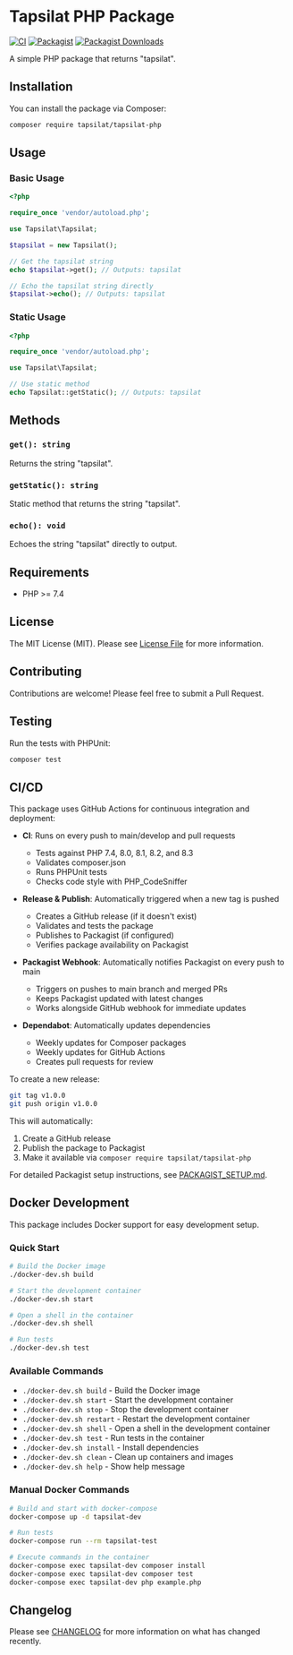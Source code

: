 # Tapsilat PHP Package

[![CI](https://github.com/tapsilat/tapsilat-php/workflows/CI/badge.svg)](https://github.com/tapsilat/tapsilat-php/actions?query=workflow%3ACI)
[![Packagist](https://img.shields.io/packagist/v/tapsilat/tapsilat-php.svg)](https://packagist.org/packages/tapsilat/tapsilat-php)
[![Packagist Downloads](https://img.shields.io/packagist/dt/tapsilat/tapsilat-php.svg)](https://packagist.org/packages/tapsilat/tapsilat-php)

A simple PHP package that returns "tapsilat".

## Installation

You can install the package via Composer:

```bash
composer require tapsilat/tapsilat-php
```

## Usage

### Basic Usage

```php
<?php

require_once 'vendor/autoload.php';

use Tapsilat\Tapsilat;

$tapsilat = new Tapsilat();

// Get the tapsilat string
echo $tapsilat->get(); // Outputs: tapsilat

// Echo the tapsilat string directly
$tapsilat->echo(); // Outputs: tapsilat
```

### Static Usage

```php
<?php

require_once 'vendor/autoload.php';

use Tapsilat\Tapsilat;

// Use static method
echo Tapsilat::getStatic(); // Outputs: tapsilat
```

## Methods

### `get(): string`
Returns the string "tapsilat".

### `getStatic(): string`
Static method that returns the string "tapsilat".

### `echo(): void`
Echoes the string "tapsilat" directly to output.

## Requirements

- PHP >= 7.4

## License

The MIT License (MIT). Please see [License File](LICENSE) for more information.

## Contributing

Contributions are welcome! Please feel free to submit a Pull Request.

## Testing

Run the tests with PHPUnit:

```bash
composer test
```

## CI/CD

This package uses GitHub Actions for continuous integration and deployment:

- **CI**: Runs on every push to main/develop and pull requests
  - Tests against PHP 7.4, 8.0, 8.1, 8.2, and 8.3
  - Validates composer.json
  - Runs PHPUnit tests
  - Checks code style with PHP_CodeSniffer

- **Release & Publish**: Automatically triggered when a new tag is pushed
  - Creates a GitHub release (if it doesn't exist)
  - Validates and tests the package
  - Publishes to Packagist (if configured)
  - Verifies package availability on Packagist

- **Packagist Webhook**: Automatically notifies Packagist on every push to main
  - Triggers on pushes to main branch and merged PRs
  - Keeps Packagist updated with latest changes
  - Works alongside GitHub webhook for immediate updates

- **Dependabot**: Automatically updates dependencies
  - Weekly updates for Composer packages
  - Weekly updates for GitHub Actions
  - Creates pull requests for review

To create a new release:

```bash
git tag v1.0.0
git push origin v1.0.0
```

This will automatically:
1. Create a GitHub release
2. Publish the package to Packagist
3. Make it available via `composer require tapsilat/tapsilat-php`

For detailed Packagist setup instructions, see [PACKAGIST_SETUP.md](PACKAGIST_SETUP.md).

## Docker Development

This package includes Docker support for easy development setup.

### Quick Start

```bash
# Build the Docker image
./docker-dev.sh build

# Start the development container
./docker-dev.sh start

# Open a shell in the container
./docker-dev.sh shell

# Run tests
./docker-dev.sh test
```

### Available Commands

- `./docker-dev.sh build` - Build the Docker image
- `./docker-dev.sh start` - Start the development container
- `./docker-dev.sh stop` - Stop the development container
- `./docker-dev.sh restart` - Restart the development container
- `./docker-dev.sh shell` - Open a shell in the development container
- `./docker-dev.sh test` - Run tests in the container
- `./docker-dev.sh install` - Install dependencies
- `./docker-dev.sh clean` - Clean up containers and images
- `./docker-dev.sh help` - Show help message

### Manual Docker Commands

```bash
# Build and start with docker-compose
docker-compose up -d tapsilat-dev

# Run tests
docker-compose run --rm tapsilat-test

# Execute commands in the container
docker-compose exec tapsilat-dev composer install
docker-compose exec tapsilat-dev composer test
docker-compose exec tapsilat-dev php example.php
```

## Changelog

Please see [CHANGELOG](CHANGELOG.md) for more information on what has changed recently. 